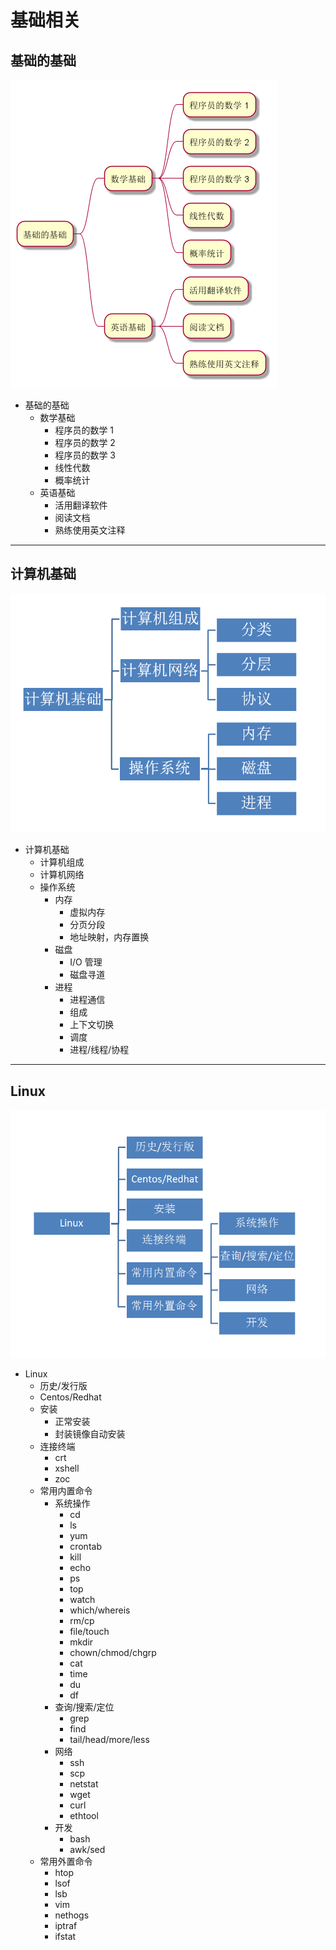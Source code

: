 # 基础相关

## 基础的基础

![](_v_images/base.png)

* 基础的基础
    * 数学基础
        * 程序员的数学 1
        * 程序员的数学 2
        * 程序员的数学 3
        * 线性代数
        * 概率统计
    * 英语基础
        * 活用翻译软件
        * 阅读文档
        * 熟练使用英文注释

---

## 计算机基础

![](_v_images/aeb49b5f.png)

- 计算机基础
  - 计算机组成
  - 计算机网络
  - 操作系统
    - 内存
      - 虚拟内存
      - 分页分段
      - 地址映射，内存置换
    - 磁盘
      - I/O 管理
      - 磁盘寻道
    - 进程
      - 进程通信
      - 组成
      - 上下文切换
      - 调度
      - 进程/线程/协程

---

## Linux

![](_v_images/165e3cf7.png)

- Linux
  - 历史/发行版
  - Centos/Redhat
  - 安装
    - 正常安装
    - 封装镜像自动安装
  - 连接终端
    - crt
    - xshell
    - zoc
  - 常用内置命令
    - 系统操作
      - cd
      - ls
      - yum
      - crontab
      - kill
      - echo
      - ps
      - top
      - watch
      - which/whereis
      - rm/cp
      - file/touch
      - mkdir
      - chown/chmod/chgrp
      - cat
      - time
      - du
      - df
    - 查询/搜索/定位
      - grep
      - find
      - tail/head/more/less
    - 网络
      - ssh
      - scp
      - netstat
      - wget
      - curl
      - ethtool
    - 开发
      - bash
      - awk/sed
  - 常用外置命令
    - htop
    - lsof
    - lsb
    - vim
    - nethogs
    - iptraf
    - ifstat

